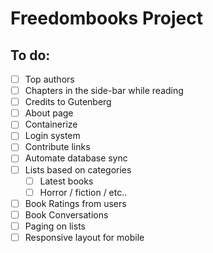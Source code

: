 # Freedombooks Project

## To do:

- [ ] Top authors
- [ ] Chapters in the side-bar while reading
- [ ] Credits to Gutenberg
- [ ] About page
- [ ] Containerize
- [ ] Login system
- [ ] Contribute links
- [ ] Automate database sync
- [ ] Lists based on categories
  - [ ] Latest books
  - [ ] Horror / fiction / etc..
- [ ] Book Ratings from users
- [ ] Book Conversations
- [ ] Paging on lists
- [ ] Responsive layout for mobile
